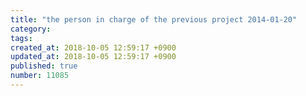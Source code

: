 ```yaml
---
title: "the person in charge of the previous project 2014-01-20"
category: 
tags: 
created_at: 2018-10-05 12:59:17 +0900
updated_at: 2018-10-05 12:59:17 +0900
published: true
number: 11085
---
```



